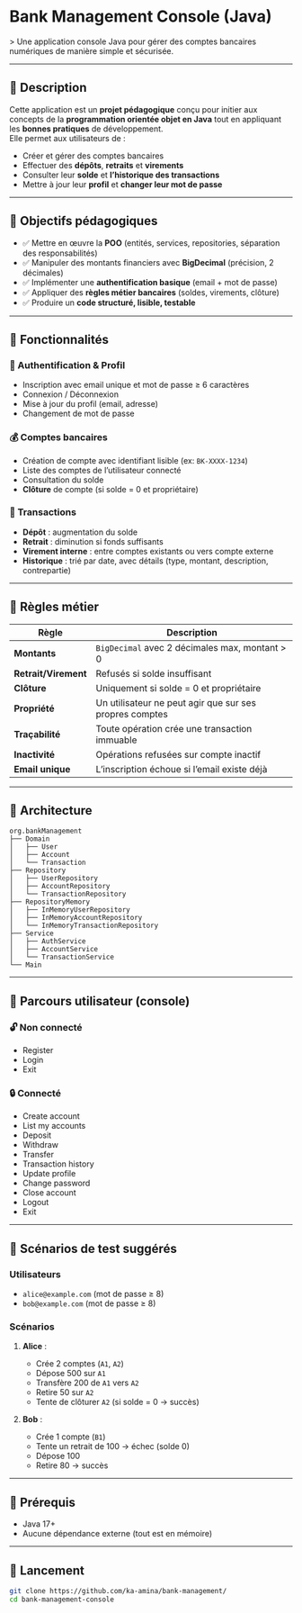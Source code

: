 # Bank Management Console (Java)

&gt; Une application console Java pour gérer des comptes bancaires numériques de manière simple et sécurisée.

---

## 📌 Description

Cette application est un **projet pédagogique** conçu pour initier aux concepts de la **programmation orientée objet en Java** tout en appliquant les **bonnes pratiques** de développement.  
Elle permet aux utilisateurs de :

- Créer et gérer des comptes bancaires
- Effectuer des **dépôts**, **retraits** et **virements**
- Consulter leur **solde** et **l’historique des transactions**
- Mettre à jour leur **profil** et **changer leur mot de passe**

---

## 🎯 Objectifs pédagogiques

- ✅ Mettre en œuvre la **POO** (entités, services, repositories, séparation des responsabilités)
- ✅ Manipuler des montants financiers avec **BigDecimal** (précision, 2 décimales)
- ✅ Implémenter une **authentification basique** (email + mot de passe)
- ✅ Appliquer des **règles métier bancaires** (soldes, virements, clôture)
- ✅ Produire un **code structuré, lisible, testable**

---

## 🧩 Fonctionnalités

### 🔐 Authentification & Profil
- Inscription avec email unique et mot de passe ≥ 6 caractères
- Connexion / Déconnexion
- Mise à jour du profil (email, adresse)
- Changement de mot de passe

### 💰 Comptes bancaires
- Création de compte avec identifiant lisible (ex: `BK-XXXX-1234`)
- Liste des comptes de l’utilisateur connecté
- Consultation du solde
- **Clôture** de compte (si solde = 0 et propriétaire)

### 💸 Transactions
- **Dépôt** : augmentation du solde
- **Retrait** : diminution si fonds suffisants
- **Virement interne** : entre comptes existants ou vers compte externe
- **Historique** : trié par date, avec détails (type, montant, description, contrepartie)

---

## 🧪 Règles métier

| Règle | Description |
|------|-------------|
| **Montants** | `BigDecimal` avec 2 décimales max, montant &gt; 0 |
| **Retrait/Virement** | Refusés si solde insuffisant |
| **Clôture** | Uniquement si solde = 0 et propriétaire |
| **Propriété** | Un utilisateur ne peut agir que sur ses propres comptes |
| **Traçabilité** | Toute opération crée une transaction immuable |
| **Inactivité** | Opérations refusées sur compte inactif |
| **Email unique** | L’inscription échoue si l’email existe déjà |

---

## 🧱 Architecture
```
org.bankManagement
├── Domain
│   ├── User
│   ├── Account
│   └── Transaction
├── Repository
│   ├── UserRepository
│   ├── AccountRepository
│   └── TransactionRepository
├── RepositoryMemory
│   ├── InMemoryUserRepository
│   ├── InMemoryAccountRepository
│   └── InMemoryTransactionRepository
├── Service
│   ├── AuthService
│   ├── AccountService
│   └── TransactionService
└── Main
```

---

## 🧭 Parcours utilisateur (console)

### 🔓 Non connecté
- Register
- Login
- Exit

### 🔒 Connecté
- Create account
- List my accounts
- Deposit
- Withdraw
- Transfer
- Transaction history
- Update profile
- Change password
- Close account
- Logout
- Exit

---

## 🧪 Scénarios de test suggérés

### Utilisateurs
- `alice@example.com` (mot de passe ≥ 8)
- `bob@example.com` (mot de passe ≥ 8)

### Scénarios
1. **Alice** :
    - Crée 2 comptes (`A1`, `A2`)
    - Dépose 500 sur `A1`
    - Transfère 200 de `A1` vers `A2`
    - Retire 50 sur `A2`
    - Tente de clôturer `A2` (si solde = 0 → succès)

2. **Bob** :
    - Crée 1 compte (`B1`)
    - Tente un retrait de 100 → échec (solde 0)
    - Dépose 100
    - Retire 80 → succès

---

## 🧰 Prérequis

- Java 17+
- Aucune dépendance externe (tout est en mémoire)

---

## 🚀 Lancement

```bash
git clone https://github.com/ka-amina/bank-management/
cd bank-management-console
